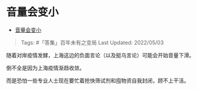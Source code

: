 # 音量会变小

- [音量会变小](https://zhuanlan.zhihu.com/p/508766197)

>Tags: #「答集」百年未有之变局 
>Last Updated: 2022/05/03

随着对岸疫情发酵，上海这边的负面言论（以及挺乌言论）可能会开始音量下滑。

倒不全是因为上海疫情渐趋收敛。

而是恐怕一些专业人士现在要忙着抢快筛试剂和囤物资自我封闭，顾不上干活。